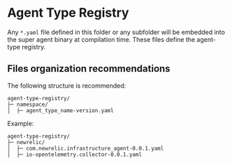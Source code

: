 # Agent Type Registry

Any `*.yaml` file defined in this folder or any subfolder will be embedded into the super agent binary
at compilation time. These files define the agent-type registry.

## Files organization recommendations

The following structure is recommended:

```
agent-type-registry/
├─ namespace/
│  ├─ agent_type_name-version.yaml
```

Example:

```
agent-type-registry/
├─ newrelic/
│  ├─ com.newrelic.infrastructure_agent-0.0.1.yaml
│  ├─ io-opentelemetry.collector-0.0.1.yaml
```
